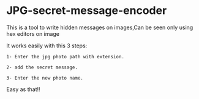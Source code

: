 # JPG-secret-message-encoder

This is a tool to write hidden messages on images,Can be seen only using hex editors on image

It works easily with this 3 steps:

    1- Enter the jpg photo path with extension.

    2- add the secret message.

    3- Enter the new photo name.

Easy as that!!
